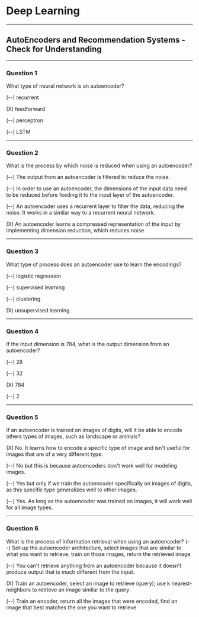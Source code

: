 # Deep Learning

---

## AutoEncoders and Recommendation Systems - Check for Understanding

---

### Question 1

What type of neural network is an autoencoder?

(--) recurrent

(X) feedforward
  
(--) perceptron
  
(--) LSTM

---

### Question 2

What is the process by which noise is reduced when using an autoencoder?

(--) The output from an autoencoder is filtered to reduce the noise.

(--) In order to use an autoencoder, the dimensions of the input data need to be reduced before feeding it to the input layer of the autoencoder.

(--) An autoencoder uses a recurrent layer to filter the data, reducing the noise. It works in a similar way to a recurrent neural network.

(X) An autoencoder learns a compressed representation of the input by implementing dimension reduction, which reduces noise.

---

### Question 3

What type of process does an autoencoder use to learn the encodings?

(--) logistic regression

(--) supervised learning

(--) clustering

(X) unsupervised learning

---

### Question 4

If the input dimension is 784, what is the output dimension from an autoencoder?

(--) 28

(--) 32

(X) 784

(--) 2

---

### Question 5

If an autoencoder is trained on images of digits, will it be able to encode others types of images, such as landscape or animals?

(X) No. It learns how to encode a specific type of image and isn't useful for images that are of a very different type.

(--) No but this is because autoencoders don't work well for modeling images.

(--) Yes but only if we train the autoencoder specifically on images of digits, as this specific type generalizes well to other images.

(--) Yes. As long as the autoencoder was trained on images, it will work well for all image types.

---

### Question 6

What is the process of information retrieval when using an autoencoder?
(--) Set-up the autoencoder architecture, select images that are similar to what you want to retrieve, train on those images, return the retrieved image 

(--) You can't retrieve anything from an autoencoder because it doesn't produce output that is much different from the input.

(X) Train an autoencoder, select an image to retrieve (query); use k nearest-neighbors to retrieve an image similar to the query 

(--) Train an encoder, return all the images that were encoded, find an image that best matches the one you want to retrieve